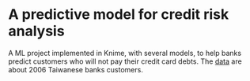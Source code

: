 # A predictive model for credit risk analysis

A ML project implemented in Knime, with several models, to help banks predict customers who will not pay their credit card debts. The [data](https://archive.ics.uci.edu/ml/datasets/default+of+credit+card+clients) are about 2006 Taiwanese banks customers.
